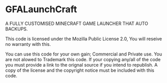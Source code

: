 # GFALaunchCraft
A FULLY CUSTOMISED MINECRAFT GAME LAUNCHER THAT AUTO BACKUPS.

This code is licensed under the Mozilla Public License 2.0,
You will reseive no warranty with this.

You can use this code for your own gain; Commercial and Private use.
You are not alowed to Trademark this code.
If your copying any/all of the code you must provide a link to the orignal source if you intend to republish.
A copy of the license and the copyright notice must be included with this code.
